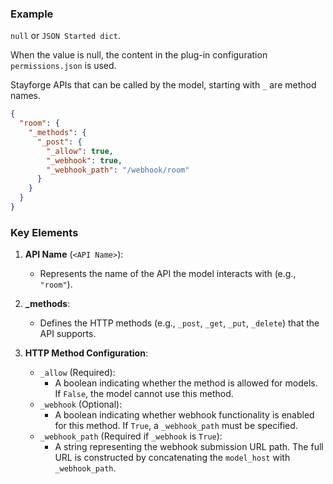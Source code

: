 ### Example

`null` or `JSON Started dict`.

When the value is null, the content in the plug-in configuration `permissions.json` is used.

Stayforge APIs that can be called by the model, starting with `_` are method names.

```json
{
  "room": {
    "_methods": {
      "_post": {
        "_allow": true,
        "_webhook": true,
        "_webhook_path": "/webhook/room"
      }
    }
  }
}
```

### Key Elements

1. **API Name** (`<API Name>`):
    - Represents the name of the API the model interacts with (e.g., `"room"`).

2. **_methods**:
    - Defines the HTTP methods (e.g., `_post`, `_get`, `_put`, `_delete`) that the API supports.

3. **HTTP Method Configuration**:
    - `_allow` (Required):
        - A boolean indicating whether the method is allowed for models. If `False`, the model cannot use this method.
    - `_webhook` (Optional):
        - A boolean indicating whether webhook functionality is enabled for this method. If `True`, a `_webhook_path`
          must be specified.
    - `_webhook_path` (Required if `_webhook` is `True`):
        - A string representing the webhook submission URL path. The full URL is constructed by concatenating the
          `model_host` with `_webhook_path`.
